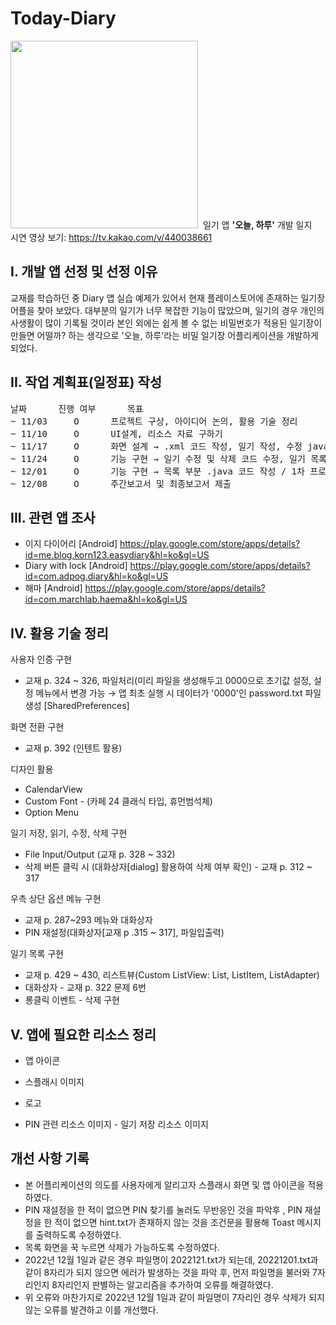 # Today-Diary
<img src="https://github.com/PSLeon24/Today-Diary/assets/59058869/928e1d33-dffd-42de-a246-78a9c3999fe9" height="300px"/>&nbsp;&nbsp;일기 앱 <b>'오늘, 하루'</b> 개발 일지<br>
시연 영상 보기: https://tv.kakao.com/v/440038661

## I. 개발 앱 선정 및 선정 이유
교재를 학습하던 중 Diary 앱 실습 예제가 있어서 현재 플레이스토어에 존재하는 일기장 어플을 찾아 보았다. 대부분의 일기가 너무 복잡한 기능이 많았으며, 일기의 경우 개인의 사생활이 많이 기록될 것이라 본인 외에는 쉽게 볼 수 없는 비밀번호가 적용된 일기장이 만들면 어떨까? 하는 생각으로 '오늘, 하루'라는 비밀 일기장 어플리케이션을 개발하게 되었다.

## II. 작업 계획표(일정표) 작성

<pre>
날짜      진행 여부      목표
~ 11/03     O      프로젝트 구상, 아이디어 논의, 활용 기술 정리
~ 11/10     O      UI설계, 리소스 자료 구하기
~ 11/17     O      화면 설계 → .xml 코드 작성, 일기 작성, 수정 java 코드 작성
~ 11/24     O      기능 구현 → 일기 수정 및 삭제 코드 수정, 일기 목록 java 코드 작성
~ 12/01     O      기능 구현 → 목록 부분 .java 코드 작성 / 1차 프로젝트 마무리 / 앱 유지보수 및 최종보고서 양식 제작 및 초안 작성
~ 12/08     O      주간보고서 및 최종보고서 제출
</pre>

## III. 관련 앱 조사
- 이지 다이어리 [Android]
https://play.google.com/store/apps/details?id=me.blog.korn123.easydiary&hl=ko&gl=US
- Diary with lock [Android]
https://play.google.com/store/apps/details?id=com.adpog.diary&hl=ko&gl=US
- 해마 [Android]
https://play.google.com/store/apps/details?id=com.marchlab.haema&hl=ko&gl=US

## IV. 활용 기술 정리
사용자 인증 구현
- 교재 p. 324 ~ 326, 파일처리(미리 파일을 생성해두고 0000으로 초기값 설정, 설정 메뉴에서 변경 가능 → 앱 최초 실행 시 데이터가 '0000'인 password.txt 파일 생성 [SharedPreferences]

화면 전환 구현
- 교재 p. 392 (인텐트 활용)

디자인 활용
- CalendarView
- Custom Font - (카페 24 클래식 타입, 휴먼범석체)
- Option Menu

일기 저장, 읽기, 수정, 삭제 구현
- File Input/Output (교재 p. 328 ~ 332)
- 삭제 버튼 클릭 시 (대화상자[dialog] 활용하여 삭제 여부 확인) - 교재 p. 312 ~ 317

우측 상단 옵션 메뉴 구현
- 교재 p. 287~293 메뉴와 대화상자
- PIN 재설정(대화상자[교재 p .315 ~ 317], 파일입출력)

일기 목록 구현
- 교재 p. 429 ~ 430, 리스트뷰(Custom ListView: List, ListItem, ListAdapter)
- 대화상자 - 교재 p. 322 문제 6번
- 롱클릭 이벤트 - 삭제 구현

## V. 앱에 필요한 리소스 정리
 - 앱 아이콘

 - 스플래시 이미지
 - 로고

 - PIN 관련 리소스 이미지  - 일기 저장 리소스 이미지

## 개선 사항 기록
- 본 어플리케이션의 의도를 사용자에게 알리고자 스플래시 화면 및 앱 아이콘을 적용하였다.
- PIN 재설정을 한 적이 없으면 PIN 찾기를 눌러도 무반응인 것을 파악후 , PIN 재설정을 한 적이 없으면 hint.txt가 존재하지 않는 것을 조건문을 활용해 Toast 메시지를 출력하도록 수정하였다.
- 목록 화면을 꾹 누르면 삭제가 가능하도록 수정하였다.
- 2022년 12월 1일과 같은 경우 파일명이 2022121.txt가 되는데, 20221201.txt과 같이 8자리가 되지 않으면 에러가 발생하는 것을 파악 후, 먼저 파일명을 불러와 7자리인지 8자리인지 판별하는 알고리즘을 추가하여 오류를 해결하였다.
- 위 오류와 마찬가지로 2022년 12월 1일과 같이 파일명이 7자리인 경우 삭제가 되지 않는 오류를 발견하고 이를 개선했다.
